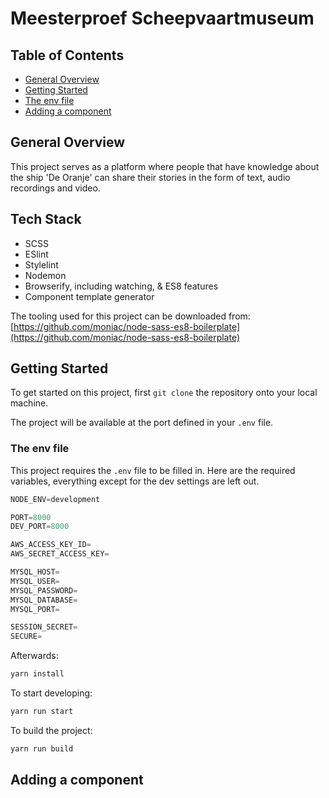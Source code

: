 # Meesterproef Scheepvaartmuseum

## Table of Contents

*   [General Overview](#general-overview)
*   [Getting Started](#getting-started)
*   [The env file](#the-env-file)
*   [Adding a component](#adding-a-component)

## General Overview

This project serves as a platform where people that have knowledge about the ship 'De Oranje' can share their stories in the form of text, audio recordings and video.

## Tech Stack

*   SCSS
*   ESlint
*   Stylelint
*   Nodemon
*   Browserify, including watching, & ES8 features
*   Component template generator

The tooling used for this project can be downloaded from:
[https://github.com/moniac/node-sass-es8-boilerplate](https://github.com/moniac/node-sass-es8-boilerplate)

## Getting Started

To get started on this project, first `git clone` the repository onto your local machine.

The project will be available at the port defined in your ```.env``` file.

### The env file

This project requires the ```.env``` file to be filled in. Here are the required variables, everything except for the dev settings are left out.

```js
NODE_ENV=development

PORT=8000
DEV_PORT=8000

AWS_ACCESS_KEY_ID=
AWS_SECRET_ACCESS_KEY=

MYSQL_HOST=
MYSQL_USER=
MYSQL_PASSWORD=
MYSQL_DATABASE=
MYSQL_PORT=

SESSION_SECRET=
SECURE=
```

Afterwards:

```js
yarn install
```

To start developing:

```js
yarn run start
```

To build the project:

```js
yarn run build
```

## Adding a component

